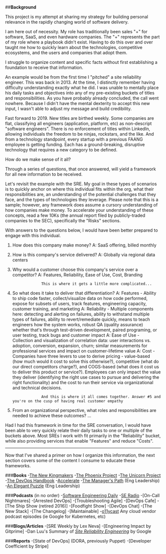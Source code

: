 ##**Background**

This project is my attempt at sharing my strategy for building personal relevance in the rapidly changing world of software delivery. 

I am here out of necessity. My role has traditionally been sales "+" for software, SaaS, and even hardware companies. The "+" represents the part of my role where a playbook didn't exist. Having to do this over and over taught me how to quickly learn about the technologies, competitive ecosystems, and the users and companies that adopt them.

I struggle to organize content and specific facts without first establishing a foundation to receive that information. 

An example would be from the first time I "pitched" a site reliability engineer. This was back in 2013. At the time, I distinctly remember having difficulty understanding exactly what he did. I was unable to mentally place his daily tasks and objectives into any of my pre-existing buckets of titles and responsibilities. As you have probably already concluded, the call went nowhere. Because I didn't have the mental dexterity to accept this new input, I wasn't able to adjust my message and build credibility. 

Fast forward to 2019. New titles are birthed weekly. Some companies are flat, classifying all engineers (application, platform, etc) as non-descript "software engineers". There is no enforcement of titles within LinkedIn, allowing individuals the freedom to be ninjas, rockstars, and the like. And from a technology standpoint, every startup with a previous FAANG employee is getting funding. Each has a ground-breaking, disruptive technology that requires a new category to be defined.

How do we make sense of it all?

Through a series of questions, that once answered, will yield a framework for all new information to be received. 

Let's revisit the example with the SRE. My goal in these types of scenarios is to quickly anchor on where this individual fits within the org, what their responsibilities are, an understanding of the potential challenges that they face, and the types of technologies they leverage. Please note that this is a sample; however, any framework does assume a cursory understanding of how companies make money. To accelerate your understanding of these concepts, read a few 10Ks (the annual report filed by publicly-traded companies to the SEC), specifically the "Risks" sections.

With answers to the questions below, I would have been better prepared to engage with this individual. 

1. How does this company make money?
A: SaaS offering, billed monthly

2. How is this company's service delivered?
A: Globally via regional data centers

3. Why would a customer choose this company's service over a competitor?
A: Features, Reliability, Ease of Use, Cost, Branding

                    This is where it gets a little more complicated...

4. So what does it take to deliver that differentiation?
A: Features - Ability to ship code faster, collect/visualize data on how code performed, expose for subsets of users, track features, engineering capacity, customer training, and marketing
A: Reliability - Multiple components here: detecting and alerting on failures, ability to withstand multiple types of failures, ability to revert/remediate quickly, means to teach engineers how the system works, robust QA (quality assurance) whether that's through test-driven development, paired programing, or user testing, track bugs and customer impact
A: Ease of Use - Collection and visualization of correlation data: user interactions vs. adoption, conversion, expansion, churn; similar measurements for professional services and impact on customer-lifetime value
A: Cost - Companies have three levers to use to derive pricing - value-based (how much would it cost to solve this otherwise?), competitive (what do our direct competitors charge?), and COGS-based (what does it cost us to deliver this product or service?). Employees can only impact the value they deliver (identifying the right use cases to pursue and delivering the right functionality) and the cost to run their service via organizational and technical decisions.  

                    And this is where it all comes together. Answer #5 and you're on the cusp of having real customer empathy 
                    
5. From an organizational perspective, what roles and responsibilities are needed to achieve these outcomes?
...


Had I had this framework in time for the SRE conversation, I would have been able to very quickly relate their daily tasks to one or multiple of the buckets above. Most SREs I work with fit primarily in the "Reliability" bucket, while also providing services that enable "Features" and reduce "Costs".

------

Now that I've shared a primer on how I organize this information, the next section covers some of the content I consume to educate these frameworks.

###__Books__
-[The New Kingmakers](https://thenewkingmakers.com/)
-[The Phoenix Project](https://itrevolution.com/book/the-phoenix-project/)
-[The Unicorn Project](https://itrevolution.com/book/the-unicorn-project/)
-[The DevOps Handbook](https://itrevolution.com/book/the-devops-handbook/)
-[Accelerate](https://itrevolution.com/book/accelerate/)
-[The Manager's Path](http://shop.oreilly.com/product/0636920056843.do) (Eng Leadership)
-[An Elegant Puzzle](https://lethain.com/elegant-puzzle/) (Eng Leadership)

###__Podcasts__ (in no order)
-[Software Engineering Daily](https://softwareengineeringdaily.com/)
-[SE Radio](https://www.se-radio.net/)
-[On-Call Nightmares]
-[Arrested DevOps]
-[Troubleshooting Agile]
-[DevOps Cafe]
-[The Ship Show (retired 2016)]
-[Foodfight Show]
-[DevOps Chat]
-[The New Stack]
-[The Changelog]
-[Maintainable]
-[o11ycast](https://www.heavybit.com/library/podcasts/o11ycast/)
Any cloud vendor podcast episodes (ie Google for Kubernetes, etc)

###__Blogs/Articles__
-[SRE Weekly by Lex Neva]
-[Engineering Impact by Gitprime]
-Dan Luu's Summary of _[Site Reliability Engineering](https://danluu.com/google-sre-book/)_ by Google

###__Reports__
-[State of DevOps] (DORA, previously Puppet)
-[Developer Coefficient by Stripe]


